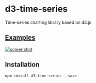 # d3-time-series
Time-series charting library based on d3.js

## [Examples](http://mcaule.github.io/d3-timeseries/)

[
![screenshot](http://mcaule.github.io/d3-timeseries/img/d3-timeseries_screenshot1.png)
](http://mcaule.github.io/d3-timeseries/)

## Installation

```
npm install d3-time-series --save
```

